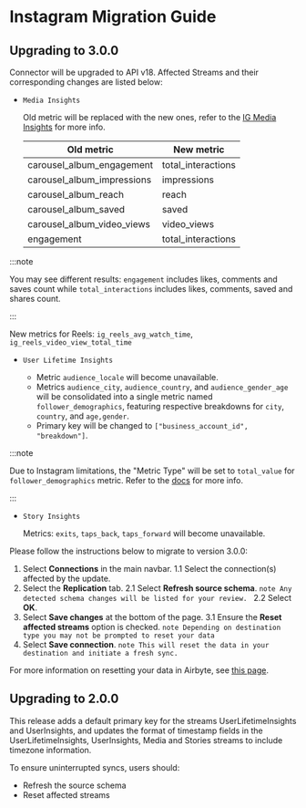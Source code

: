 # Instagram Migration Guide

## Upgrading to 3.0.0

Connector will be upgraded to API v18. Affected Streams and their corresponding changes are listed below:

- `Media Insights`
  
  Old metric will be replaced with the new ones, refer to the [IG Media Insights](https://developers.facebook.com/docs/instagram-api/reference/ig-media/insights#metrics) for more info.

  | Old metric                 | New metric         |
  |----------------------------|--------------------|
  | carousel_album_engagement  | total_interactions |
  | carousel_album_impressions | impressions        |
  | carousel_album_reach       | reach              |
  | carousel_album_saved       | saved              | 
  | carousel_album_video_views | video_views        |
  | engagement                 | total_interactions |

:::note

You may see different results: `engagement` includes likes, comments and saves count while `total_interactions` includes likes, comments, saved and shares count.

:::

  New metrics for Reels: `ig_reels_avg_watch_time`, `ig_reels_video_view_total_time`

- `User Lifetime Insights`

    - Metric `audience_locale` will become unavailable.
    - Metrics `audience_city`, `audience_country`, and `audience_gender_age` will be consolidated into a single metric named `follower_demographics`, featuring respective breakdowns for `city`, `country`, and `age,gender`.
    - Primary key will be changed to `["business_account_id", "breakdown"]`.

:::note

Due to Instagram limitations, the "Metric Type" will be set to `total_value` for `follower_demographics` metric. Refer to the [docs](https://developers.facebook.com/docs/instagram-api/reference/ig-user/insights#metric-type) for more info.

:::


- `Story Insights`

  Metrics: `exits`, `taps_back`, `taps_forward` will become unavailable.


Please follow the instructions below to migrate to version 3.0.0:

1. Select **Connections** in the main navbar.
1.1 Select the connection(s) affected by the update.
2. Select the **Replication** tab.
2.1 Select **Refresh source schema**.
        ```note
        Any detected schema changes will be listed for your review.
        ```
2.2 Select **OK**.
3. Select **Save changes** at the bottom of the page.
3.1 Ensure the **Reset affected streams** option is checked.
        ```note
        Depending on destination type you may not be prompted to reset your data
        ```
4. Select **Save connection**.
        ```note
        This will reset the data in your destination and initiate a fresh sync.
        ```

For more information on resetting your data in Airbyte, see [this page](https://docs.airbyte.com/operator-guides/reset).

## Upgrading to 2.0.0

This release adds a default primary key for the streams UserLifetimeInsights and UserInsights, and updates the format of timestamp fields in the UserLifetimeInsights, UserInsights, Media and Stories streams to include timezone information.

To ensure uninterrupted syncs, users should:
- Refresh the source schema
- Reset affected streams